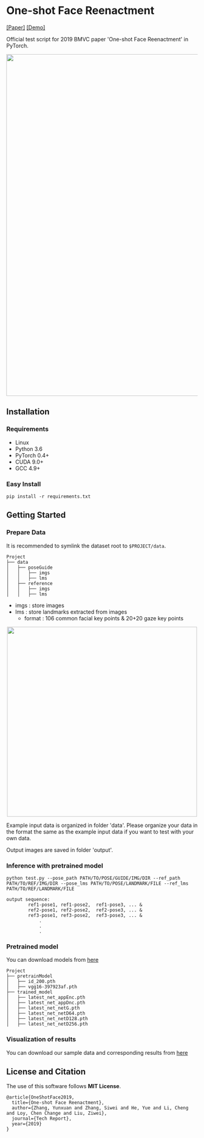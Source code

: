 # One-shot Face Reenactment

[[Paper]]() [[Demo]](https://www.youtube.com/watch?v=FE-D6wh11_A)  

Official test script for 2019 BMVC paper 'One-shot Face Reenactment' in PyTorch.

<img src="https://github.com/bj80heyue/Learning_One_Shot_Face_Reenactment/blob/master/pics/main.png" width = 900 align=middle>

## Installation

### Requirements
- Linux
- Python 3.6
- PyTorch 0.4+
- CUDA 9.0+
- GCC 4.9+

### Easy Install
```shell
pip install -r requirements.txt
```

## Getting Started

### Prepare Data
It is recommended to symlink the dataset root to `$PROJECT/data`.
```shell
Project
├── data
│   ├── poseGuide
│   │   ├── imgs
│   │   ├── lms
│   ├── reference
│   │   ├── imgs
│   │   ├── lms
```
- imgs : store images
- lms : store landmarks extracted from images
	- format : 106 common facial key points & 20+20 gaze key points
	
<div align="center"><img src="https://github.com/bj80heyue/Learning_One_Shot_Face_Reenactment/blob/master/pics/lms.png" width = 500></div>

Example input data is organized in folder 'data'. Please organize your data in the format the same as the example input data if you want to test with your own data. 

Output images are saved in folder 'output'.

### Inference with pretrained model
```
python test.py --pose_path PATH/TO/POSE/GUIDE/IMG/DIR --ref_path PATH/TO/REF/IMG/DIR --pose_lms PATH/TO/POSE/LANDMARK/FILE --ref_lms PATH/TO/REF/LANDMARK/FILE
```

```
output sequence: 
		ref1-pose1, ref1-pose2,  ref1-pose3, ... &
		ref2-pose1, ref2-pose2,  ref2-pose3, ... &
		ref3-pose1, ref3-pose2,  ref3-pose3, ... &
		    .				
		    .				
		    .					
```

### Pretrained model
You can download models from [here](https://drive.google.com/open?id=1Wnc2TGwFQM4PdCdeSn-trI75UeGbuY_E) 
```shell
Project
├── pretrainModel
│   ├── id_200.pth
│   ├── vgg16-397923af.pth
├── trained_model
│   ├── latest_net_appEnc.pth
│   ├── latest_net_appDnc.pth
│   ├── latest_net_netG.pth
│   ├── latest_net_netD64.pth
│   ├── latest_net_netD128.pth
│   ├── latest_net_netD256.pth
```

### Visualization of results
You can download our sample data and corresponding results from [here](https://drive.google.com/open?id=1Ia8YJrtYTvNRwBfcKK7iBSAf5vb8gkqw)

## License and Citation
The use of this software follows **MIT License**.
```
@article{OneShotFace2019,
  title={One-shot Face Reenactment},
  author={Zhang, Yunxuan and Zhang, Siwei and He, Yue and Li, Cheng and Loy, Chen Change and Liu, Ziwei},
  journal={Tech Report},
  year={2019}
}
```
